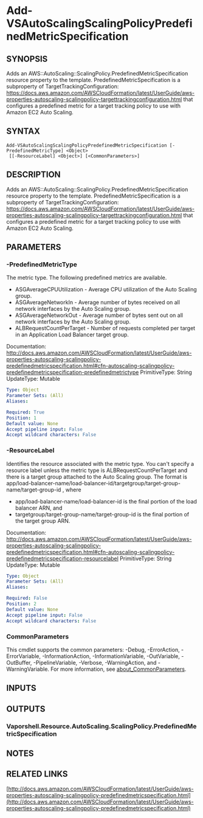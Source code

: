 # Add-VSAutoScalingScalingPolicyPredefinedMetricSpecification

## SYNOPSIS
Adds an AWS::AutoScaling::ScalingPolicy.PredefinedMetricSpecification resource property to the template.
PredefinedMetricSpecification is a subproperty of TargetTrackingConfiguration: https://docs.aws.amazon.com/AWSCloudFormation/latest/UserGuide/aws-properties-autoscaling-scalingpolicy-targettrackingconfiguration.html that configures a predefined metric for a target tracking policy to use with Amazon EC2 Auto Scaling.

## SYNTAX

```
Add-VSAutoScalingScalingPolicyPredefinedMetricSpecification [-PredefinedMetricType] <Object>
 [[-ResourceLabel] <Object>] [<CommonParameters>]
```

## DESCRIPTION
Adds an AWS::AutoScaling::ScalingPolicy.PredefinedMetricSpecification resource property to the template.
PredefinedMetricSpecification is a subproperty of TargetTrackingConfiguration: https://docs.aws.amazon.com/AWSCloudFormation/latest/UserGuide/aws-properties-autoscaling-scalingpolicy-targettrackingconfiguration.html that configures a predefined metric for a target tracking policy to use with Amazon EC2 Auto Scaling.

## PARAMETERS

### -PredefinedMetricType
The metric type.
The following predefined metrics are available.
+  ASGAverageCPUUtilization - Average CPU utilization of the Auto Scaling group.
+  ASGAverageNetworkIn - Average number of bytes received on all network interfaces by the Auto Scaling group.
+  ASGAverageNetworkOut - Average number of bytes sent out on all network interfaces by the Auto Scaling group.
+  ALBRequestCountPerTarget - Number of requests completed per target in an Application Load Balancer target group.

Documentation: http://docs.aws.amazon.com/AWSCloudFormation/latest/UserGuide/aws-properties-autoscaling-scalingpolicy-predefinedmetricspecification.html#cfn-autoscaling-scalingpolicy-predefinedmetricspecification-predefinedmetrictype
PrimitiveType: String
UpdateType: Mutable

```yaml
Type: Object
Parameter Sets: (All)
Aliases:

Required: True
Position: 1
Default value: None
Accept pipeline input: False
Accept wildcard characters: False
```

### -ResourceLabel
Identifies the resource associated with the metric type.
You can't specify a resource label unless the metric type is ALBRequestCountPerTarget and there is a target group attached to the Auto Scaling group.
The format is app/load-balancer-name/load-balancer-id/targetgroup/target-group-name/target-group-id , where
+ app/load-balancer-name/load-balancer-id  is the final portion of the load balancer ARN, and
+ targetgroup/target-group-name/target-group-id  is the final portion of the target group ARN.

Documentation: http://docs.aws.amazon.com/AWSCloudFormation/latest/UserGuide/aws-properties-autoscaling-scalingpolicy-predefinedmetricspecification.html#cfn-autoscaling-scalingpolicy-predefinedmetricspecification-resourcelabel
PrimitiveType: String
UpdateType: Mutable

```yaml
Type: Object
Parameter Sets: (All)
Aliases:

Required: False
Position: 2
Default value: None
Accept pipeline input: False
Accept wildcard characters: False
```

### CommonParameters
This cmdlet supports the common parameters: -Debug, -ErrorAction, -ErrorVariable, -InformationAction, -InformationVariable, -OutVariable, -OutBuffer, -PipelineVariable, -Verbose, -WarningAction, and -WarningVariable. For more information, see [about_CommonParameters](http://go.microsoft.com/fwlink/?LinkID=113216).

## INPUTS

## OUTPUTS

### Vaporshell.Resource.AutoScaling.ScalingPolicy.PredefinedMetricSpecification
## NOTES

## RELATED LINKS

[http://docs.aws.amazon.com/AWSCloudFormation/latest/UserGuide/aws-properties-autoscaling-scalingpolicy-predefinedmetricspecification.html](http://docs.aws.amazon.com/AWSCloudFormation/latest/UserGuide/aws-properties-autoscaling-scalingpolicy-predefinedmetricspecification.html)

